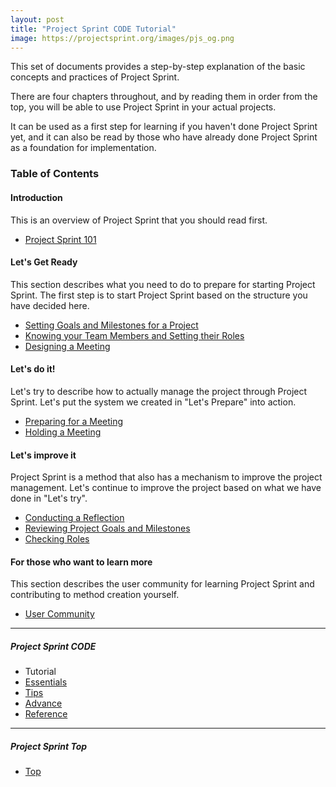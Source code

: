 ```yaml
---
layout: post
title: "Project Sprint CODE Tutorial"
image: https://projectsprint.org/images/pjs_og.png
---
```


This set of documents provides a step-by-step explanation of the basic concepts and practices of Project Sprint.

There are four chapters throughout, and by reading them in order from the top, you will be able to use Project Sprint in your actual projects.

It can be used as a first step for learning if you haven't done Project Sprint yet, and it can also be read by those who have already done Project Sprint as a foundation for implementation.

### Table of Contents

#### Introduction
This is an overview of Project Sprint that you should read first.

  - [Project Sprint 101](section1-1.md)

#### Let's Get Ready
This section describes what you need to do to prepare for starting Project Sprint. The first step is to start Project Sprint based on the structure you have decided here.

- [Setting Goals and Milestones for a Project](section2-1.md)
- [Knowing your Team Members and Setting their Roles](section2-2.md)
- [Designing a Meeting](section2-3.md)

#### Let's do it!
Let's try to describe how to actually manage the project through Project Sprint. Let's put the system we created in "Let's Prepare" into action.

- [Preparing for a Meeting](section3-1.md)
- [Holding a Meeting](section3-2.md)

#### Let's improve it
Project Sprint is a method that also has a mechanism to improve the project management. Let's continue to improve the project based on what we have done in "Let's try".

- [Conducting a Reflection](section4-1.md)
- [Reviewing Project Goals and Milestones](section4-2.md)
- [Checking Roles](section4-3.md)

#### For those who want to learn more
This section describes the user community for learning Project Sprint and contributing to method creation yourself.

- [User Community](section5-1.md)

---

##### Project Sprint CODE
- Tutorial
- [Essentials](../essentials.md)
- [Tips](../tips/index.md)
- [Advance](../advance.md)
- [Reference](../reference.md)

---

##### Project Sprint Top
- [Top](/en/index.md)
